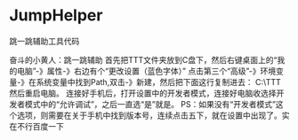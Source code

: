 # JumpHelper
跳一跳辅助工具代码

奋斗的小黄人：跳一跳辅助
首先把TTT文件夹放到C盘下，然后右键桌面上的“我的电脑”-》属性-》右边有个“更改设置（蓝色字体）”
点击第三个“高级”-》环境变量-》在系统变量中找到Path,双击-》新建，然后把下面这行复制进去：
C:\TTT
然后重启电脑。
连接好手机后，打开设置中的开发者模式，连接好电脑收选择开发者模式中的“允许调试”，之后一直选“是”就是。
PS：如果没有“开发者模式”这个选项，则需要在关于手机中找到版本号，连续点击五下，就在设置中出现了。实在不行百度一下

